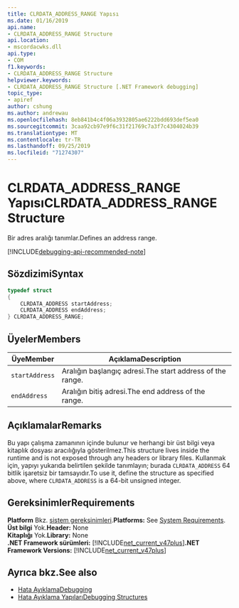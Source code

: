 ```yaml
---
title: CLRDATA_ADDRESS_RANGE Yapısı
ms.date: 01/16/2019
api.name:
- CLRDATA_ADDRESS_RANGE Structure
api.location:
- mscordacwks.dll
api.type:
- COM
f1.keywords:
- CLRDATA_ADDRESS_RANGE Structure
helpviewer.keywords:
- CLRDATA_ADDRESS_RANGE Structure [.NET Framework debugging]
topic_type:
- apiref
author: cshung
ms.author: andrewau
ms.openlocfilehash: 8eb841b4c4f06a3932805ae6222bdd693def5ea0
ms.sourcegitcommit: 3caa92cb97e9f6c31f21769c7a3f7c4304024b39
ms.translationtype: MT
ms.contentlocale: tr-TR
ms.lasthandoff: 09/25/2019
ms.locfileid: "71274307"
---
```

# <a name="clrdata_address_range-structure"></a><span data-ttu-id="363d0-102">CLRDATA_ADDRESS_RANGE Yapısı</span><span class="sxs-lookup"><span data-stu-id="363d0-102">CLRDATA_ADDRESS_RANGE Structure</span></span>

<span data-ttu-id="363d0-103">Bir adres aralığı tanımlar.</span><span class="sxs-lookup"><span data-stu-id="363d0-103">Defines an address range.</span></span>

[!INCLUDE[debugging-api-recommended-note](../../../../includes/debugging-api-recommended-note.md)]

## <a name="syntax"></a><span data-ttu-id="363d0-104">Sözdizimi</span><span class="sxs-lookup"><span data-stu-id="363d0-104">Syntax</span></span>

```cpp
typedef struct
{
    CLRDATA_ADDRESS startAddress;
    CLRDATA_ADDRESS endAddress;
} CLRDATA_ADDRESS_RANGE;
```

## <a name="members"></a><span data-ttu-id="363d0-105">Üyeler</span><span class="sxs-lookup"><span data-stu-id="363d0-105">Members</span></span>

| <span data-ttu-id="363d0-106">Üye</span><span class="sxs-lookup"><span data-stu-id="363d0-106">Member</span></span>         | <span data-ttu-id="363d0-107">Açıklama</span><span class="sxs-lookup"><span data-stu-id="363d0-107">Description</span></span>                     |
| -------------- | ------------------------------- |
| `startAddress` | <span data-ttu-id="363d0-108">Aralığın başlangıç adresi.</span><span class="sxs-lookup"><span data-stu-id="363d0-108">The start address of the range.</span></span> |
| `endAddress`   | <span data-ttu-id="363d0-109">Aralığın bitiş adresi.</span><span class="sxs-lookup"><span data-stu-id="363d0-109">The end address of the range.</span></span>   |

## <a name="remarks"></a><span data-ttu-id="363d0-110">Açıklamalar</span><span class="sxs-lookup"><span data-stu-id="363d0-110">Remarks</span></span>

<span data-ttu-id="363d0-111">Bu yapı çalışma zamanının içinde bulunur ve herhangi bir üst bilgi veya kitaplık dosyası aracılığıyla gösterilmez.</span><span class="sxs-lookup"><span data-stu-id="363d0-111">This structure lives inside the runtime and is not exposed through any headers or library files.</span></span> <span data-ttu-id="363d0-112">Kullanmak için, yapıyı yukarıda belirtilen şekilde tanımlayın; burada `CLRDATA_ADDRESS` 64 bitlik işaretsiz bir tamsayıdır.</span><span class="sxs-lookup"><span data-stu-id="363d0-112">To use it, define the structure as specified above, where `CLRDATA_ADDRESS` is a 64-bit unsigned integer.</span></span>

## <a name="requirements"></a><span data-ttu-id="363d0-113">Gereksinimler</span><span class="sxs-lookup"><span data-stu-id="363d0-113">Requirements</span></span>

<span data-ttu-id="363d0-114">**Platform** Bkz. [sistem gereksinimleri](../../get-started/system-requirements.md).</span><span class="sxs-lookup"><span data-stu-id="363d0-114">**Platforms:** See [System Requirements](../../get-started/system-requirements.md).</span></span>  
<span data-ttu-id="363d0-115">**Üst bilgi** Yok.</span><span class="sxs-lookup"><span data-stu-id="363d0-115">**Header:** None</span></span>  
<span data-ttu-id="363d0-116">**Kitaplığı** Yok.</span><span class="sxs-lookup"><span data-stu-id="363d0-116">**Library:** None</span></span>  
<span data-ttu-id="363d0-117">**.NET Framework sürümleri:** [!INCLUDE[net_current_v47plus](../../../../includes/net-current-v47plus.md)]</span><span class="sxs-lookup"><span data-stu-id="363d0-117">**.NET Framework Versions:** [!INCLUDE[net_current_v47plus](../../../../includes/net-current-v47plus.md)]</span></span>  

## <a name="see-also"></a><span data-ttu-id="363d0-118">Ayrıca bkz.</span><span class="sxs-lookup"><span data-stu-id="363d0-118">See also</span></span>

- [<span data-ttu-id="363d0-119">Hata Ayıklama</span><span class="sxs-lookup"><span data-stu-id="363d0-119">Debugging</span></span>](index.md)
- [<span data-ttu-id="363d0-120">Hata Ayıklama Yapıları</span><span class="sxs-lookup"><span data-stu-id="363d0-120">Debugging Structures</span></span>](debugging-structures.md)
